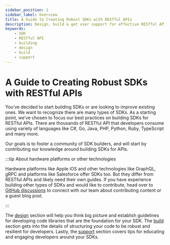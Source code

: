 ```yaml
---
sidebar_position: 1
sidebar_label: Overview
title: A Guide to Creating Robust SDKs with RESTful APIs 
description: Design, build & get user support for effective RESTful API SDKs. Know best practices & tips for quick, reliable results.
keywords: 
    - SDK
    - RESTful API
    - building
    - design
    - build
    - support
---
```


# A Guide to Creating Robust SDKs with RESTful APIs 

You’ve decided to start building SDKs or are looking to improve existing ones. We want to recognize there are many types of SDKs. As a starting point, we’ve chosen to focus our best practices on building SDKs for RESTful APIs. There are thousands of RESTful API that developers consume using variety of languages like C#, Go, Java, PHP,  Python, Ruby,  TypeScript and many more. 

Our goals is to foster a community of SDK builders, and will start by contributing our knowledge around building SDKs for APIs.

:::tip About hardware platforms or other technologies

Hardware platforms like Apple iOS and other technologies like GraphQL, gRPC and platforms like Salesforce offer SDKs too. But they differ from RESTful APIs and likely need their own guides. If you have experience building other types of SDKs and would like to contribute, head over to [GitHub discussions](https://github.com/apimatic/apimatic-sdks-io/discussions) to connect with our team about contributing content or a guest blog post.

:::

The [design](/docs/category/design) section will help you think big picture and establish guidelines for developing code libraries that are the foundation for your SDK. The [build](/docs/category/build) section gets into the details of structuring your code to be robust and resilient for developers. Lastly, the [support](/docs/category/support) section covers tips for educating and engaging developers around your SDKs.